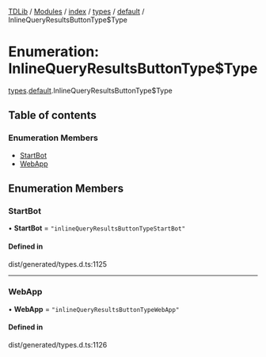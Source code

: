 [TDLib](../README.md) / [Modules](../modules.md) / [index](../modules/index.md) / [types](../modules/index.types.md) / [default](../modules/index.types.default.md) / InlineQueryResultsButtonType$Type

# Enumeration: InlineQueryResultsButtonType$Type

[types](../modules/index.types.md).[default](../modules/index.types.default.md).InlineQueryResultsButtonType$Type

## Table of contents

### Enumeration Members

- [StartBot](index.types.default.InlineQueryResultsButtonType_Type.md#startbot)
- [WebApp](index.types.default.InlineQueryResultsButtonType_Type.md#webapp)

## Enumeration Members

### StartBot

• **StartBot** = ``"inlineQueryResultsButtonTypeStartBot"``

#### Defined in

dist/generated/types.d.ts:1125

___

### WebApp

• **WebApp** = ``"inlineQueryResultsButtonTypeWebApp"``

#### Defined in

dist/generated/types.d.ts:1126
